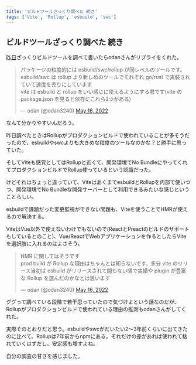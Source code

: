 ```yaml
---
title: 'ビルドツールざっくり調べた 続き'
tags: ['Vite', 'Rollup', 'esbuild', 'swc']
---
```


## ビルドツールざっくり調べた 続き

[昨日](/posts/2022-05-16/)ざっくりビルドツールを調べて書いたらodanさんがリプライをくれた。

<blockquote class="twitter-tweet" data-partner="tweetdeck"><p lang="ja" dir="ltr">パッケージの粒度的には esbuild/swc/rollup が同レベルのツールです。esbuild/swc は rollup より新しめのツールでそれぞれ go/rust で実装されていて速度を売りにしています<br>vite は esbuild と rollup をいい感じに使えるようにする君です(vite の package.json を見ると依存にこれら2つがある)</p>&mdash; odan (@odan3240) <a href="https://twitter.com/odan3240/status/1526261686994235392?ref_src=twsrc%5Etfw">May 16, 2022</a></blockquote>

なんて分かりやすいんだろう。

昨日調べたときはRollupがプロダクションビルドで使われていることが多そうだったので、esbuildやswcよりも大きめな粒度のツールなのかな？と勝手に思っていた。

そしてViteも感覚としてはRollupと近くて、開発環境でNo BundleにやってくれてプロダクションビルドでRollup使っているという認識だった。

けどそれはちょっと違っていて、ViteはあくまでesbuildとRollupを内部で使いつつ、開発環境でNo Bundleな開発サーバーとして利用できるみたいな感じということらしい。

esbuildで課題だった変更監視ができない問題も、Viteを使うことでHMRが使えるので解決する。

ViteはVue以外で使えないわけでもないので(ReactとPreactのビルドのサポートもしているとのこと)、Vue/ReactでWebアプリケーションを作るとしたらViteを選択肢に入れるのはよさそう。

<blockquote class="twitter-tweet" data-partner="tweetdeck"><p lang="ja" dir="ltr">HMR に関してはそうです<br>prod build が Rollup な理由はちゃんとは知らないです。多分 vite のリリース当初は esbuild がリリースされて間もない頃で実績や plugin が豊富な Rollup を選んだのかなとは思います</p>&mdash; odan (@odan3240) <a href="https://twitter.com/odan3240/status/1526263703586295808?ref_src=twsrc%5Etfw">May 16, 2022</a></blockquote>

ググって調べている段階で若干思っていたので気づけよという話なのだが、Rollupがプロダクションビルドで使われている理由の推測もodanさんがしてくれた。

実際そのとおりだと思う。esbuildやswcがだいたい2〜3年前くらいに出てきたのに比べて、Rollupは7年前からnpmにある。それだけの差があれば使われて枯れていくはずだし、安定感も増すよね。

自分の調査の甘さを感じました。
